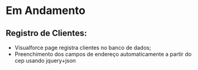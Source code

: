 # Em Andamento
## Registro de Clientes:
* Visualforce page registra clientes no banco de dados;
* Preenchimento dos campos de endereço automaticamente a partir do cep usando jquery+json
